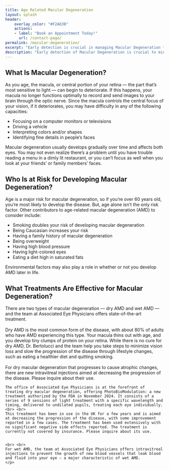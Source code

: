 ```yaml
---
title: Age Related Macular Degeneration
layout: splash
header:
    overlay_color: "#F2A83B"
    actions:
    - label: "Book an Appointment Today!"
      url: /contact-page/
permalink: /macular-degeneration/
excerpt: "Early detection is crucial in managing Macular Degeneration to minize its effects - schedule an eye exam today at the nearest Associated Eye Physicians office to come up with a personalized plan."
description: "Early detection of Macular Degeneration is crucial to minimize its effects. Schedule a visit today at nearest New Jersey Associated Eye Physicians office"
---
```

<div class="faqs">
  <div class="faq">
    <h2> What Is Macular Degeneration? </h2>
    <p> 
    As you age, the macula, or central portion of your retina — the part that’s most sensitive to light — can begin to deteriorate. If this happens, your macula no longer functions optimally to record and send images to your brain through the optic nerve. Since the macula controls the central focus of your vision, if it deteriorates, you may have difficulty in any of the following capacities:
    <ul>
      <li> Focusing on a computer monitors or televisions </li>
      <li> Driving a vehicle </li>
      <li> Interpreting colors and/or shapes </li>
      <li> Identifying fine details in people’s faces </li> 
    </ul>
    Macular degeneration usually develops gradually over time and affects both eyes. You may not even realize there’s a problem until you have trouble reading a menu in a dimly lit restaurant, or you can’t focus as well when you look at your friends’ or family members’ faces.
    </p>
  </div>

  <div class="faq">
  <h2> Who Is at Risk for Developing Macular Degeneration? </h2>
  <p>
  Age is a major risk for macular degeneration, so if you’re over 60 years old, you’re most likely to develop the disease. But, age alone isn’t the only risk factor. Other contributors to age-related macular degeneration (AMD) to consider include: 
  <ul>
    <li> Smoking doubles your risk of developing macular degeneration </li>
    <li> Being Caucasian increases your risk </li>
    <li> Having a family history of macular degeneration </li>
    <li> Being overweight </li> 
    <li> Having high blood pressure </li>
    <li> Having light-colored eyes </li>
    <li> Eating a diet high in saturated fats </li> 
  </ul>
  Environmental factors may also play a role in whether or not you develop AMD later in life.
  </p>
  </div>   

  <div class="faq">
    <h2> What Treatments Are Effective for Macular Degeneration? </h2>
    <p>
    There are two types of macular degeneration — dry AMD and wet AMD — and the team at Associated Eye Physicians offers state-of-the-art treatment. 
    <br> <br>
    Dry AMD is the most common form of the disease, with about 80% of adults who have AMD experiencing this type. Your macula thins out with age, and you develop tiny clumps of protein on your retina. While there is no cure for dry AMD, Dr. Bertolucci and the team help you take steps to minimize vision loss and slow the progression of the disease through lifestyle changes, such as eating a healthier diet and quitting smoking.
    <br> <br>
    For dry macular degeneration that progresses to cause atrophic changes, there are new intravitreal injections aimed at decreasing the progression of the disease. Please inquire about their use.

    The office of Associated Eye Physicians is at the forefront of treating dry macular degeneration, offering PhotoBioModulation: a new treatment authorized by the FDA in November 2024. It consists of a series of 9 sessions of light treatment with a specific wavelength and timing, delivered to undilated pupils, treating each eye individually. 
    <br> <br>
    This treatment has been in use in the UK for a few years and is aimed at decreasing the progression of the disease, with some improvement reported in a few cases. The treatment has been used extensively with no significant negative side effects reported. The treatment is currently not covered by insurance. Please inquire about its use.

    
    <br> <br>
    For wet AMD, the team at Associated Eye Physicians offers intravitreal injections to prevent the growth of new blood vessels that leak blood and fluid into your eye — a major characteristic of wet AMD.
    </p>
  </div>
</div>
